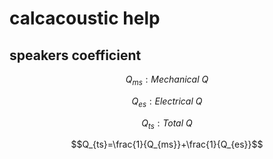 # calcacoustic help
## speakers coefficient
$$Q_{ms}: Mechanical\ Q$$

$$Q_{es}: Electrical\ Q$$

$$Q_{ts}: Total\ Q$$

$$Q_{ts}=\frac{1}{Q_{ms}}+\frac{1}{Q_{es}}$$


